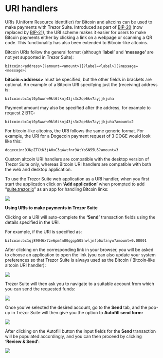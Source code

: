 # URI handlers

URIs (Uniform Resource Identifier) for Bitcoin and altcoins can be used to make payments with Trezor Suite. Introduced as part of [BIP-20](https://github.com/bitcoin/bips/blob/master/bip-0020.mediawiki) (now replaced by [BIP-21](https://github.com/bitcoin/bips/blob/master/bip-0021.mediawiki)), the URI scheme makes it easier for users to make Bitcoin payments either by clicking a link on a webpage or scanning a QR code. This functionality has also been extended to Bitcoin-like altcoins.

Bitcoin URIs follow the general format (although ‘**label’** and ‘**message’** are not yet supported in Trezor Suite):

`bitcoin:<address>[?amount=<amount>][?label=<label>][?message=<message>]`

**bitcoin:\<address>** must be specified, but the other fields in brackets are optional. An example of a Bitcoin URI specifying just the (receiving) address is:

`bitcoin:bc1qt0p5wwnw9kl6tknj43js3c2qe6kv7ayjjkjuha`

Payment amount may also be specified after the address, for example to request 2 BTC:

`bitcoin:bc1qt0p5wwnw9kl6tknj43js3c2qe6kv7ayjjkjuha?amount=2`

For bitcoin-like altcoins, the URI follows the same generic format. For example, the URI for a Dogecoin payment request of 3 DOGE would look like this:

`dogecoin:DJNpZTCtN3jAHxC3g4wtfnr9WtYbSN55U5?amount=3`

Custom altcoin URI handlers are compatible with the desktop version of Trezor Suite only, whereas Bitcoin URI handlers are compatible with both the web and desktop application.

To use the Trezor Suite web application as a URI handler, when you first start the application click on **‘Add application’** when prompted to add “[suite.trezor.io](http://suite.trezor.io)” as an app for handling Bitcoin links:

![](../../.gitbook/assets/First\_time\_prompt\_cropped.png)

**Using URIs to make payments in Trezor Suite**

Clicking on a URI will auto-complete the **‘Send’** transaction fields using the details specified in the URI.

For example, if the URI is specified as:

`bitcoin:bc1qj89046x7zv6pm4n00qgqp505nvljnfp6xfznyw?amount=0.00001`

After clicking on the corresponding link in your browser, you will be asked to choose an application to open the link (you can also update your system preferences so that Trezor Suite is always used as the Bitcoin / Bitcoin-like altcoin URI handler):

![](../../.gitbook/assets/URI\_browser\_popup.png)

Trezor Suite will then ask you to navigate to a suitable account from which you can send the requested funds:

![](../../.gitbook/assets/Go\_to\_account.png)

Once you’ve selected the desired account, go to the **Send** tab, and the pop-up in Trezor Suite will then give you the option to **Autofill send form:**

![](../../.gitbook/assets/Autofill\_form\_button.png)

After clicking on the Autofill button the input fields for the **Send** transaction will be populated accordingly, and you can then proceed by clicking **‘Review & Send’**:

![](../../.gitbook/assets/Suite\_send-form.png)
